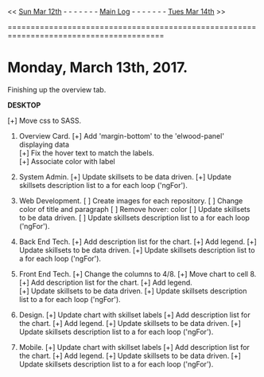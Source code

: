 << [Sun Mar 12th]() - - - - - - - [Main Log]() - - - - - - - [Tues Mar 14th]() >> 

========================================================================================  

# Monday, March 13th, 2017. 

Finishing up the overview tab.

**DESKTOP**  

[+] Move css to SASS. 

1. Overview Card. 
   [+] Add 'margin-bottom' to the 'elwood-panel' displaying data  
   [+] Fix the hover text to match the labels.  
   [+] Associate color with label  

2. System Admin. 
   [+] Update skillsets to be data driven. 
   [+] Update skillsets description list to a for each loop ('ngFor'). 

3. Web Development. 
   [ ] Create images for each repository. 
   [ ] Change color of title and paragraph
   [ ] Remove hover: color 
   [ ] Update skillsets to be data driven. 
   [ ] Update skillsets description list to a for each loop ('ngFor'). 

4. Back End Tech. 
   [+] Add description list for the chart. 
   [+] Add legend. 
   [+] Update skillsets to be data driven. 
   [+] Update skillsets description list to a for each loop ('ngFor'). 

5. Front End Tech. 
   [+] Change the columns to 4/8. 
   [+] Move chart to cell 8. 
   [+] Add description list for the chart. 
   [+] Add legend.  
   [+] Update skillsets to be data driven. 
   [+] Update skillsets description list to a for each loop ('ngFor'). 

6. Design. 
   [+] Update chart with skillset labels
   [+] Add description list for the chart. 
   [+] Add legend. 
   [+] Update skillsets to be data driven. 
   [+] Update skillsets description list to a for each loop ('ngFor'). 

7. Mobile. 
   [+] Update chart with skillset labels
   [+] Add description list for the chart. 
   [+] Add legend. 
   [+] Update skillsets to be data driven. 
   [+] Update skillsets description list to a for each loop ('ngFor'). 


   